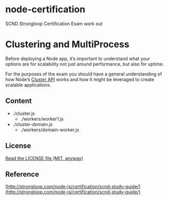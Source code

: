 node-certification
==================

SCND Strongloop Certification Exam work out

# Clustering and MultiProcess

Before deploying a Node app, it’s important to understand what your options are for scalability not just around performance, but also for uptime. 

For the purposes of the exam you should have a general understanding of how Node’s [Cluster API](https://nodejs.org/docs/latest-v0.12.x/api/cluster.html) works and how it might be leveraged to create scalable applications.

## Content

* ./cluster.js
  * ./workers/worker1.js
* ./cluster-domain.js
  * ./workers/domain-worker.js

## License
[Read the LICENSE file (MIT, anyway)](../../LICENSE)

## Reference
[http://strongloop.com/node-js/certification/scnd-study-guide/](http://strongloop.com/node-js/certification/scnd-study-guide/)
